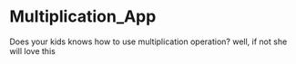 # Multiplication_App
Does your kids knows how to use multiplication operation? well, if not she will love this
